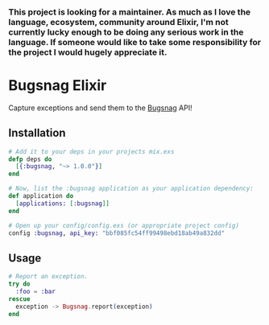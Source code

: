 ### This project is looking for a maintainer. As much as I love the language, ecosystem, community around Elixir, I'm not currently lucky enough to be doing any serious work in the language. If someone would like to take some responsibility for the project I would hugely appreciate it.

# Bugsnag Elixir

Capture exceptions and send them to the [Bugsnag](http://bugsnag.com) API!

## Installation

```elixir
# Add it to your deps in your projects mix.exs
defp deps do
  [{:bugsnag, "~> 1.0.0"}]
end

# Now, list the :bugsnag application as your application dependency:
def application do
  [applications: [:bugsnag]]
end

# Open up your config/config.exs (or appropriate project config)
config :bugsnag, api_key: "bbf085fc54ff99498ebd18ab49a832dd"
```

## Usage

```elixir
# Report an exception.
try do
  :foo = :bar
rescue
  exception -> Bugsnag.report(exception)
end
```
